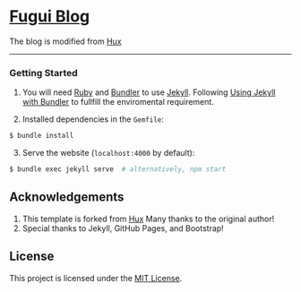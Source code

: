 [Fugui Blog](https://fuguixing.github.io)
================================

The blog is modified from [Hux](https://github.com/Huxpro/huxpro.github.io)

--------------------------------------------------

### Getting Started

1. You will need [Ruby](https://www.ruby-lang.org/en/) and [Bundler](https://bundler.io/) to use [Jekyll](https://jekyllrb.com/). Following [Using Jekyll with Bundler](https://jekyllrb.com/tutorials/using-jekyll-with-bundler/) to fullfill the enviromental requirement.

2. Installed dependencies in the `Gemfile`:

```sh
$ bundle install 
```

3. Serve the website (`localhost:4000` by default):

```sh
$ bundle exec jekyll serve  # alternatively, npm start
```

## Acknowledgements

1. This template is forked from [Hux](https://github.com/Huxpro/huxpro.github.io) Many thanks to the original author!
2. Special thanks to Jekyll, GitHub Pages, and Bootstrap!

## License

This project is licensed under the [MIT License](LICENSE).

